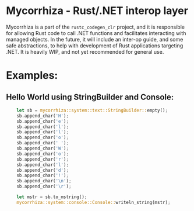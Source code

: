 # Mycorrhiza - Rust/.NET interop layer
Mycorrhiza is a part of the `rustc_codegen_clr` project, and it is responsible for allowing Rust code to call .NET functions and facilitates interacting with managed objects. In the future, it will include an inter-op guide, and some safe abstractions, to help with development of Rust applications targeting .NET.
It is heavily WIP, and not yet recommended for general use.
# Examples:
## Hello World using StringBuilder and Console:
```rust
    let sb = mycorrhiza::system::text::StringBuilder::empty();
    sb.append_char('H');
    sb.append_char('e');
    sb.append_char('l');
    sb.append_char('l');
    sb.append_char('o');
    sb.append_char(' ');
    sb.append_char('W');
    sb.append_char('o');
    sb.append_char('r');
    sb.append_char('l');
    sb.append_char('d');
    sb.append_char('!');
    sb.append_char('\n');
    sb.append_char('\r');

    let mstr = sb.to_mstring();
    mycorrhiza::system::console::Console::writeln_string(mstr);
```
